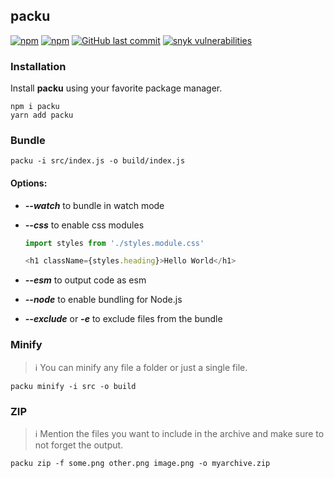 ## packu

[![npm](https://img.shields.io/npm/v/packu)](https://www.npmjs.com/package/packu)
[![npm](https://img.shields.io/npm/dt/packu)](https://www.npmjs.com/package/packu)
[![GitHub last commit](https://img.shields.io/github/last-commit/azurydev/packu)](https://github.com/azurydev/packu)
[![snyk vulnerabilities](https://snyk.io/test/github/azurydev/packu/badge.svg)](https://snyk.io/test/github/azurydev/packu)

### Installation

Install **packu** using your favorite package manager.

```sh-session
npm i packu
yarn add packu
```

### Bundle

```sh-session
packu -i src/index.js -o build/index.js
```

#### Options:

- ***--watch*** to bundle in watch mode
- ***--css*** to enable css modules

  ```js
  import styles from './styles.module.css'

  <h1 className={styles.heading}>Hello World</h1>
  ```
- ***--esm*** to output code as esm
- ***--node*** to enable bundling for Node.js
- ***--exclude*** or ***-e*** to exclude files from the bundle

### Minify

> ℹ️ You can minify any file a folder or just a single file.

```sh-session
packu minify -i src -o build
```

### ZIP

> ℹ️ Mention the files you want to include in the archive and make sure to not forget the output.

```sh-session
packu zip -f some.png other.png image.png -o myarchive.zip
```


